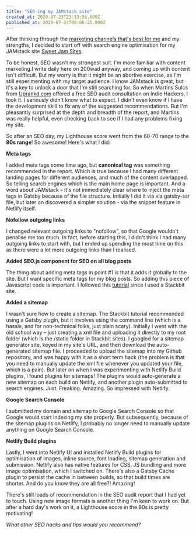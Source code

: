 ```yaml
---
title: "SEO-ing my JAMstack site"
created_at: 2020-07-23T23:13:56.000Z
published_at: 2020-07-24T00:06:25.000Z
---
```

After thinking through the [marketing channels that's best for me](https://cowriters.app/words/marketing-channels-based-on-your-strengths-preferences-425445f04681176e08) and my strengths, I decided to start off with search engine optimisation for my JAMstack site [Sweet Jam Sites](https://sweetjamsites.com). 

  

To be honest, SEO wasn't my strongest suit. I'm more familiar with content marketing.I write daily here on 200wad anyway, and coming up with content isn't difficult. But my worry is that it might be an abortive exercise, as I'm still experimenting with my target audience. I know JAMstack is great, but it's a key to unlock a door that I'm still searching for. So when Martins Sulcs from [Uprankd.com](https://uprankd.com/) offered a free SEO audit consultation on Indie Hackers, I took it. I seriously didn't know what to expect. I didn't even know if I have the development skill to fix any of the suggested recommendations. But I'm pleasantly surprised at the depth and breadth of the report, and Martins was really helpful, even checking back to see if I had any problems fixing my site. 

  

So after an SEO day, my Lighthouse score went from the 60-70 range to the **90s range**! So awesome! Here's what I did:

  

**Meta tags**

I added meta tags some time ago, but **canonical tag** was something recommended in the report. Which is true because I had many different landing pages for different audiences, and much of the content overlapped. So telling search engines which is the main home page is important. And a word about JAMstack – it's not immediately clear where to inject the meta tags in Gatsby because of the file structure. Initially I did it via via gatsby-ssr file, but later on discovered a simpler solution - via the snippet feature in Netlify itself. 

  

**Nofollow outgoing links**

I changed relevant outgoing links to "nofollow", so that Google wouldn't penalise me too much. In fact, before starting this, I didn't think I had many outgoing links to start with, but I ended up spending the most time on this as there were a lot more outgoing links than I realised. 

  

**Added SEO.js component for SEO on all blog posts**

The thing about adding meta tags in point #1 is that it adds it globally to the site. But I want specific meta tags for my blog posts. So adding this piece of Javascript code is important. I followed this [tutorial](https://www.stackbit.com/blog/stackbit-gatsby-site-improvements/) since I used a Stackbit site.

  

**Added a sitemap**

I wasn't sure how to create a sitemap. The Stackbit tutorial recommended using a Gatsby plugin, but it involves using the command line (which is a hassle, and for non-technical folks, just plain scary). Initially I went with the old school way – just creating a xml file and uploading it directly to my root folder (which is the /static folder in Stackbit sites). I googled for a sitemap generator site, keyed in my site's URL, and then download the auto-generated sitemap file. I proceeded to upload the sitemap into my Github repository, and was happy with it as a short term hack (the problem is that you need to manually update the xml file whenever you updated your file, which is a pain). But later on when I was experimenting with Netlify Build plugins, I found plugins for sitemaps! The plugins would auto-generate a new sitemap on each build on Netlify, and another plugin auto-submitted to search engines. Just. Freaking. Amazing. So impressed with Netlify.

  

**Google Search Console**

I submitted my domain and sitemap to Google Search Console so that Google would start indexing my site properly. But subsequently, because of the sitemap plugins on Netlify, I probably no longer need to manually update anything on Google Search Console.

  

**Netlify Build plugins**

Lastly, I went into Netlify UI and installed Netlify Build plugins for optimisation of images, inline source, font loading, sitemap generation and submission. Netlify also has native features for CSS, JS bundling and more image optimisation, which I switched on. There's also a Gatsby Cache plugin to persist the cache in between builds, so that build times are shorter. And do you know they are all free?! Amazing! 

  

There's still loads of recommendation in the SEO audit report that I had yet to touch. Using new image formats is another thing I'm keen to work on. But after a hard day's work on it, a Lighthouse score in the 90s is pretty motivating!

  

_What other SEO hacks and tips would you recommend?_
